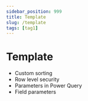 ```yaml
---
sidebar_position: 999
title: Template
slug: /template
tags: [tag1]
---
```


# Template

- Custom sorting
- Row level security
- Parameters in Power Query
- Field parameters
